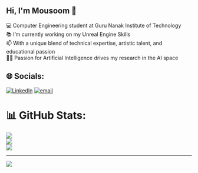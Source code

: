 ## Hi, I'm Mousoom 👋

💻 Computer Engineering student at Guru Nanak Institute of Technology<br/>
📚 I’m currently working on my Unreal Engine Skills<br/>
📫 With a unique blend of technical expertise, artistic talent, and educational passion<br/>
✍🏻 Passion for Artificial Intelligence drives my research in the AI space<br/>


## 🌐 Socials:
[![LinkedIn](https://img.shields.io/badge/LinkedIn-%230077B5.svg?logo=linkedin&logoColor=white)](https://linkedin.com/in/www.linkedin.com/in/mousoom-samanta-bb4b15348) [![email](https://img.shields.io/badge/Email-D14836?logo=gmail&logoColor=white)](mailto:mousoomsamanta07@gmail.com) 
# 📊 GitHub Stats:
![](https://github-readme-stats.vercel.app/api?username=Mousoom07&theme=merko&hide_border=false&include_all_commits=false&count_private=false)<br/>
![](https://nirzak-streak-stats.vercel.app/?user=Mousoom07&theme=merko&hide_border=false)<br/>
![](https://github-readme-stats.vercel.app/api/top-langs/?username=Mousoom07&theme=merko&hide_border=false&include_all_commits=false&count_private=false&layout=compact)

---
[![](https://visitcount.itsvg.in/api?id=Mousoom07&icon=0&color=0)](https://visitcount.itsvg.in)

<!-- Proudly created with GPRM ( https://gprm.itsvg.in ) -->

